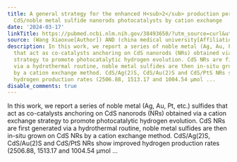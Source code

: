 ```yaml
---
title: A general strategy for the enhanced H<sub>2</sub> production performance of
  CdS/noble metal sulfide nanorods photocatalysts by cation exchange
date: '2024-03-17'
linkTitle: https://pubmed.ncbi.nlm.nih.gov/38493650/?utm_source=curl&utm_medium=rss&utm_campaign=pubmed-2&utm_content=1T_hRitDi640TP2h3NSbMGoRgaQy0YbKptUmBh6PxMMLuIN9H_&fc=20220919194940&ff=20240318180733&v=2.18.0.post9+e462414
source: (Wang Xiaoxue[Author]) AND (china medical university[Affiliation])
description: In this work, we report a series of noble metal (Ag, Au, Pt, etc.) sulfides
  that act as co-catalysts anchoring on CdS nanorods (NRs) obtained via a cation exchange
  strategy to promote photocatalytic hydrogen evolution. CdS NRs are first generated
  via a hydrothermal routine, noble metal sulfides are then in-situ grown on CdS NRs
  by a cation exchange method. CdS/Ag(2)S, CdS/Au(2)S and CdS/PtS NRs show improved
  hydrogen production rates (2506.88, 1513.17 and 1004.54 μmol ...
disable_comments: true
---
```

In this work, we report a series of noble metal (Ag, Au, Pt, etc.) sulfides that act as co-catalysts anchoring on CdS nanorods (NRs) obtained via a cation exchange strategy to promote photocatalytic hydrogen evolution. CdS NRs are first generated via a hydrothermal routine, noble metal sulfides are then in-situ grown on CdS NRs by a cation exchange method. CdS/Ag(2)S, CdS/Au(2)S and CdS/PtS NRs show improved hydrogen production rates (2506.88, 1513.17 and 1004.54 μmol ...